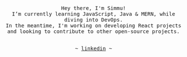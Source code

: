 <!-- Inspiration: https://github.com/Louise-h-aa -->

<p align="center">
   <samp><br>
   Hey there, I'm Simmu!<br>
   I’m currently learning JavaScript, Java & MERN, while diving into DevOps. <br>
   In the meantime, I'm working on developing React projects and looking to contribute to other open-source projects.<br>
   </samp><br>
<p align="center"><samp> ~
   <a href="https://www.linkedin.com/in/sathvik-reddy-padi/" target="_blank">linkedin</a>
   ~ </samp><br><br>  
</p>
</p>
